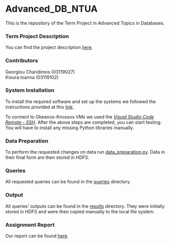 # Advanced_DB_NTUA
This is the repository of the Term Project in Advanced Topics in Databases.

### Term Project Description
You can find the project description [here](./advanced_db_project_en.pdf).

### Contributors
Georgiou Charidimos (03119027) <br>
Kioura Ioanna (03119102)

### System Installation
To install the required software and set up the systems we followed the instructions provided at this [link](https://colab.research.google.com/drive/1pjf3Q6T-Ak2gXzbgoPpvMdfOHd1GqHZG?usp=sharing#scrollTo=I0jwIL1Ba-DU).

To connect to Okeanos-Knossos VMs we used the *[Visual Studio Code Remote - SSH](https://code.visualstudio.com/docs/remote/ssh)*.
After the above steps are completed, you can start testing. You will have to install any missing Python libraries manually.

### Data Preparation
To perform the requested changes on data run [data_preparation.py](./data_preparation.py). Data in their final form are then stored in HDFS.

### Queries
All requested queries can be found in the [queries](./queries) directory.

### Output
All queries' outputs can be found in the [results](./results) directory. They were initially stored in HDFS and were then copied manually to the local file system.

### Assignment Report
Our report can be found [here](./el19027_el19102_AdvDB_Report.pdf).

